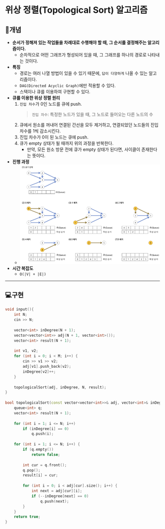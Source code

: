 # 위상 정렬(Topological Sort) 알고리즘

## 📖개념
- <b>순서가 정해져 있는 작업들을 차례대로 수행해야 할 때, 그 순서를 결정해주는 알고리즘이다.</b>
    - 순차적으로 어떤 그래프가 형성되어 있을 때, 그 그래프를 하나의 경로로 나타내는 것이다.
- <b>특징</b>
    - 경로는 여러 나열 방법이 있을 수 있기 때문에, `답이 다양하게` 나올 수 있는 알고리즘이다.
    - `DAG(Directed Acyclic Graph)`에만 적용할 수 있다.
    - 스택이나 큐를 이용하여 구현할 수 있다.
- <b>큐를 이용한 위상 정렬 원리</b>
    1. `진입 차수`가 0인 노드를 큐에 push.
        > `진입 차수`: 특정한 노드가 있을 때, 그 노드로 들어오는 다른 노드의 수
    2. 큐에서 원소를 꺼내어 연결된 간선을 모두 제거하고, 연결되었던 노드들의 진입 차수를 1씩 감소시킨다.
    3. 진입 차수가 0이 된 노드는 큐에 push.
    4. 큐가 empty 상태가 될 때까지 위의 과정을 반복한다.
        - 만약, 모든 원소 방문 전에 큐가 empty 상태가 된다면, 사이클이 존재한다는 뜻이다.
- <b>진행 과정</b>
    - ![](imgs/1.PNG)
- <b>시간 복잡도</b>
    - `O(|V| + |E|)`
___
## 💻구현
```c++
void input(){
    int N;
    cin >> N;
    
    vector<int> inDegree(N + 1);
    vector<vector<int>> adj(N + 1, vector<int>());
    vector<int> result(N + 1);

    int v1, v2;
    for (int i = 0; i < M; i++) {
    	cin >> v1 >> v2;
    	adj[v1].push_back(v2);
    	inDegree[v2]++;
    }
    
    topologicalSort(adj, inDegree, N, result);
}

bool topologicalSort(const vector<vector<int>>& adj, vector<int>& inDegree, const int& N, vector<int>& result) {
    queue<int> q;
    vector<int> result(N + 1);

    for (int i = 1; i <= N; i++)
        if (inDegree[i] == 0)
            q.push(i);

    for (int i = 1; i <= N; i++) {
        if (q.empty())
            return false;

        int cur = q.front();
        q.pop();
        result[i] = cur;

        for (int i = 0; i < adj[cur].size(); i++) {
            int next = adj[cur][i];
            if (--inDegree[next] == 0)
                q.push(next);
        }
    }
    return true;
}
```
